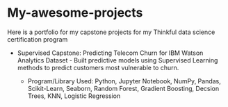 # My-awesome-projects

Here is a portfolio for my capstone projects for my Thinkful data science certification program

- Supervised Capstone: Predicting Telecom Churn for IBM Watson Analytics Dataset - Built predictive models using Supervised Learning methods to predict customers most vulnerable to churn.

	- Program/Library Used: Python, Jupyter Notebook, NumPy, Pandas, Scikit-Learn, Seaborn, Random Forest, Gradient Boosting, Decsion Trees, KNN, Logistic Regression
